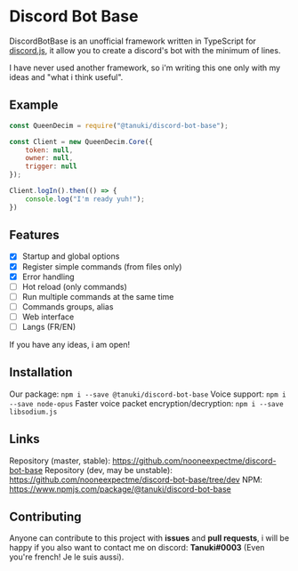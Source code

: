 # Discord Bot Base
DiscordBotBase is an unofficial framework written in TypeScript for [discord.js](https://github.com/discordjs/discord.js), it allow you to create a discord's bot with the minimum of lines.

I have never used another framework, so i'm writing this one only with my ideas and "what i think useful".

## Example
```js
const QueenDecim = require("@tanuki/discord-bot-base");

const Client = new QueenDecim.Core({
    token: null,
    owner: null,
    trigger: null
});

Client.logIn().then(() => {
    console.log("I'm ready yuh!");
})
```

## Features
- [x] Startup and global options
- [x] Register simple commands (from files only)
- [x] Error handling
- [ ] Hot reload (only commands)
- [ ] Run multiple commands at the same time
- [ ] Commands groups, alias
- [ ] Web interface
- [ ] Langs (FR/EN)

If you have any ideas, i am open!

## Installation
Our package: `npm i --save @tanuki/discord-bot-base`
Voice support: `npm i --save node-opus`
Faster voice packet encryption/decryption: `npm i --save libsodium.js`

## Links
Repository (master, stable): https://github.com/nooneexpectme/discord-bot-base
Repository (dev, may be unstable): https://github.com/nooneexpectme/discord-bot-base/tree/dev
NPM: https://www.npmjs.com/package/@tanuki/discord-bot-base

## Contributing
Anyone can contribute to this project with **issues** and **pull requests**, i will be happy if you also want to contact me on discord: **Tanuki#0003** (Even you're french! Je le suis aussi).